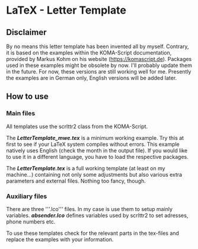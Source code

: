 # LaTeX - Letter Template
## Disclaimer
By no means this letter template has been invented all by myself. Contrary, it is based on the examples within the KOMA-Script documentation, provided by Markus Kohm on his website (https://komascript.de).
Packages used in these examples might be obsolete by now. I'll probably update them in the future. For now, these versions are still working well for me.
Presently the examples are in German only, English versions will be added later.

## How to use
### Main files
All templates use the scrlttr2 class from the KOMA-Script.

The ***LetterTemplate_mwe.tex*** is a minimum working example. Try this at first to see if your LaTeX system compiles without errors. This example natively uses English (check the month in the output file). If you would like to use it in a different language, you have to load the respective packages.

The ***LetterTemplate.tex*** is a full working template (at least on my machine...) containing not only some adjustments but also various extra parameters and external files. Nothing too fancy, though.

### Auxiliary files
There are three '''.lco''' files. In my case is use them to setup mainly variables.
***absender.lco*** defines variables used by scrlttr2 to set adresses, phone numbers etc.

To use these templates check for the relevant parts in the tex-files and replace the examples with your information.

